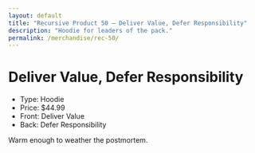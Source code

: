 ```yaml
---
layout: default
title: "Recursive Product 50 — Deliver Value, Defer Responsibility"
description: "Hoodie for leaders of the pack."
permalink: /merchandise/rec-50/
---
```


# Deliver Value, Defer Responsibility

- Type: Hoodie
- Price: $44.99
- Front: Deliver Value
- Back: Defer Responsibility

Warm enough to weather the postmortem.
